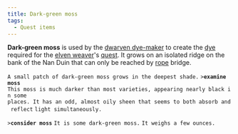 ```yaml
---
title: Dark-green moss
tags:
  - Quest items
---
```

**Dark-green moss** is used by the [dwarven
dye-maker](dwarven_dye-maker "wikilink") to create the
[dye](sealed_jug_of_dye "wikilink") required for the [elven
weaver](ancient_weaver "wikilink")'s
[quest](Quest#The_Elven_Weaver "wikilink"). It grows on an isolated
ridge on the bank of the Nan Duin that can only be reached by
[rope](rope "wikilink") bridge.

`A small patch of dark-green moss grows in the deepest shade.`
`>`**`examine moss`**
`This moss is much darker than most varieties, appearing nearly black in some`
`places. It has an odd, almost oily sheen that seems to both absorb and reflect`
`light simultaneously.`

`>`**`consider moss`**
`It is some dark-green moss.`
`It weighs a few ounces.`
